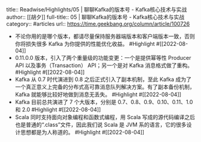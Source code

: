 title:: Readwise/Highlights/05 | 聊聊Kafka的版本号 - Kafka核心技术与实战
author:: [[胡夕]]
full-title:: 05 | 聊聊Kafka的版本号 - Kafka核心技术与实战
category:: #articles
url:: https://time.geekbang.org/column/article/100726
- 不论你用的是哪个版本，都请尽量保持服务器端版本和客户端版本一致，否则你将损失很多 Kafka 为你提供的性能优化收益。 #Highlight #[[2022-08-04]]
- 0.11.0.0 版本，引入了两个重量级的功能变更：一个是提供幂等性 Producer API 以及事务（Transaction） API；另一个是对 Kafka 消息格式做了重构。 #Highlight #[[2022-08-04]]
- Kafka 从 0.7 时代演进到 0.8 之后正式引入了副本机制，至此 Kafka 成为了一个真正意义上完备的分布式高可靠消息队列解决方案。有了副本备份机制，Kafka 就能够比较好地做到消息无丢失。 #Highlight #[[2022-08-04]]
- Kafka 目前总共演进了 7 个大版本，分别是 0.7、0.8、0.9、0.10、0.11、1.0 和 2.0 #Highlight #[[2022-08-04]]
- Scala 同时支持面向对象编程和函数式编程，用 Scala 写成的源代码编译之后也是普通的“.class”文件，因此我们说 Scala 是 JVM 系的语言，它的很多设计思想都是为人称道的。 #Highlight #[[2022-08-04]]